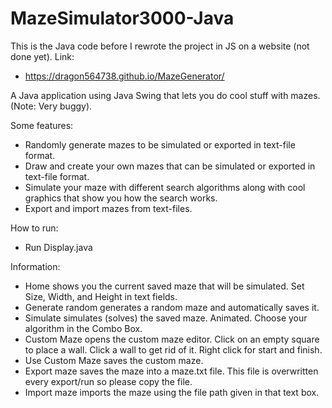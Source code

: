 # MazeSimulator3000-Java
This is the Java code before I rewrote the project in JS on a website (not done yet).
Link:
 + https://dragon564738.github.io/MazeGenerator/

A Java application using Java Swing that lets you do cool stuff with mazes. (Note: Very buggy).


Some features:
 - Randomly generate mazes to be simulated or exported in text-file format.
 - Draw and create your own mazes that can be simulated or exported in text-file format.
 - Simulate your maze with different search algorithms along with cool graphics that show you how the search works.
 - Export and import mazes from text-files.

How to run:
 - Run Display.java

Information:
 - Home shows you the current saved maze that will be simulated. Set Size, Width, and Height in text fields.
 - Generate random generates a random maze and automatically saves it.
 - Simulate simulates (solves) the saved maze. Animated. Choose your algorithm in the Combo Box.
 - Custom Maze opens the custom maze editor. Click on an empty square to place a wall. Click a wall to get rid of it. Right click for start and finish.
 - Use Custom Maze saves the custom maze.
 - Export maze saves the maze into a maze.txt file. This file is overwritten every export/run so please copy the file.
 - Import maze imports the maze using the file path given in that text box.
